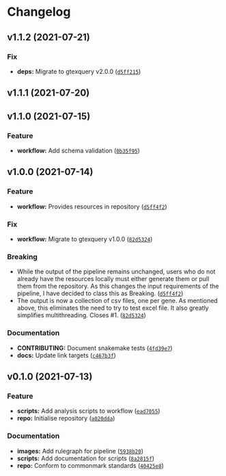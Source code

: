 # Changelog

<!--next-version-placeholder-->

## v1.1.2 (2021-07-21)
### Fix
* **deps:** Migrate to gtexquery v2.0.0 ([`d5ff215`](https://github.com/IMS-Bio2Core-Facility/GTExSnake/commit/d5ff21532aa01cf26c4141ed0f5fab974fa8d82c))

## v1.1.1 (2021-07-20)


## v1.1.0 (2021-07-15)
### Feature
* **workflow:** Add schema validation ([`0b35f95`](https://github.com/IMS-Bio2Core-Facility/GTExSnake/commit/0b35f95e8155fc7cea6b95223f66ec3ca262ace6))

## v1.0.0 (2021-07-14)
### Feature
* **workflow:** Provides resources in repository ([`d5ff4f2`](https://github.com/IMS-Bio2Core-Facility/GTExSnake/commit/d5ff4f2dcdc4c22ec1dbebf702000692f23c6c94))

### Fix
* **workflow:** Migrate to gtexquery v1.0.0 ([`82d5324`](https://github.com/IMS-Bio2Core-Facility/GTExSnake/commit/82d5324fc77ce198cd2ee375da6e662ce1388e51))

### Breaking
* While the output of the pipeline remains unchanged, users who do not already have the resources locally must either generate them or pull them from the repository. As this changes the input requirements of the pipeline, I have decided to class this as Breaking.  ([`d5ff4f2`](https://github.com/IMS-Bio2Core-Facility/GTExSnake/commit/d5ff4f2dcdc4c22ec1dbebf702000692f23c6c94))
* The output is now a collection of csv files, one per gene. As mentioned above, this eliminates the need to try to test excel file. It also greatly simplifies multithreading. Closes #1.  ([`82d5324`](https://github.com/IMS-Bio2Core-Facility/GTExSnake/commit/82d5324fc77ce198cd2ee375da6e662ce1388e51))

### Documentation
* **CONTRIBUTING:** Document snakemake tests ([`4fd39e7`](https://github.com/IMS-Bio2Core-Facility/GTExSnake/commit/4fd39e7313494b1ff88c974d5bb9eb5099a73f4f))
* **docs:** Update link targets ([`c467b3f`](https://github.com/IMS-Bio2Core-Facility/GTExSnake/commit/c467b3fb3038eeb0f956dc773918bba66cca4244))

## v0.1.0 (2021-07-13)
### Feature
* **scripts:** Add analysis scripts to workflow ([`ead7055`](https://github.com/IMS-Bio2Core-Facility/GTExSnake/commit/ead7055b846373feab8b3bd39443f11eef459773))
* **repo:** Initialise repository ([`a020dda`](https://github.com/IMS-Bio2Core-Facility/GTExSnake/commit/a020ddabd214b4739a9a1f50803f25512fccbfdb))

### Documentation
* **images:** Add rulegraph for pipeline ([`5938b20`](https://github.com/IMS-Bio2Core-Facility/GTExSnake/commit/5938b20aa258429972739756cab4d6b58434671f))
* **scripts:** Add documentation for scripts ([`8a2815f`](https://github.com/IMS-Bio2Core-Facility/GTExSnake/commit/8a2815fab3ef6463629caa5524bf1171b4528409))
* **repo:** Conform to commonmark standards ([`40425e8`](https://github.com/IMS-Bio2Core-Facility/GTExSnake/commit/40425e8216c1b00d017e05e77c9a2f9a7c626952))
